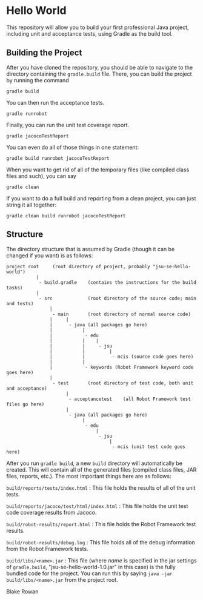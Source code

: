 # Hello World
This repository will allow you to build your first professional Java
project, including unit and acceptance tests, using Gradle as the
build tool.

## Building the Project
After you have cloned the repository, you should be able to navigate
to the directory containing the `gradle.build` file. There, you can
build the project by running the command

`gradle build`

You can then run the acceptance tests. 

`gradle runrobot`

Finally, you can run the unit test coverage report.

`gradle jacocoTestReport`

You can even do all of those things in one statement:

`gradle build runrobot jacocoTestReport`

When you want to get rid of all of the temporary files (like compiled class files and such), you can say

`gradle clean`

If you want to do a full build and reporting from a clean project, you can just string it all together:

`gradle clean build runrobot jacocoTestReport`


## Structure
The directory structure that is assumed by Gradle (though it can be changed if you want) is as follows:

    project root     (root directory of project, probably "jsu-se-hello-world")
               |
                - build.gradle    (contains the instructions for the build tasks)
               |
                - src             (root directory of the source code; main and tests)
                    |
                     - main       (root directory of normal source code)
                    |     |
                    |      - java (all packages go here)
                    |           |
                    |            - edu    
                    |           |    |
                    |           |     - jsu
                    |           |         |
                    |           |          - mcis (source code goes here)
                    |           |
                    |            - keywords (Robot Framework keyword code goes here)
                    |
                     - test       (root directory of test code, both unit and acceptance)
                          |
                           - acceptancetest    (all Robot Framework test files go here)
                          |
                           - java (all packages go here)
                                |
                                 - edu    
                                     |
                                      - jsu
                                          |
                                           - mcis (unit test code goes here)

After you run `gradle build`, a new `build` directory will automatically be created. This will contain all of the generated files (compiled class files, JAR files, reports, etc.). The most important things here are as follows:

`build/reports/tests/index.html`
: This file holds the results of all of the unit tests.

`build/reports/jacoco/test/html/index.html`
: This file holds the unit test code coverage results from Jacoco.

`build/robot-results/report.html`
: This file holds the Robot Framework test results.

`build/robot-results/debug.log`
: This file holds all of the debug information from the Robot Framework tests.

`build/libs/<name>.jar`
: This file (where *name* is specified in the jar settings of `gradle.build`, "jsu-se-hello-world-1.0.jar" in this case) is the fully bundled code for the project. You can run this by saying
  `java -jar build/libs/<name>.jar`
  from the project root.








Blake Rowan